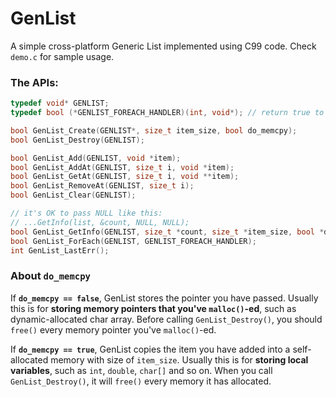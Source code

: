 # GenList
A simple cross-platform Generic List implemented using C99 code. Check `demo.c` for sample usage.

### The APIs:
```c
typedef void* GENLIST;
typedef bool (*GENLIST_FOREACH_HANDLER)(int, void*); // return true to 'break'

bool GenList_Create(GENLIST*, size_t item_size, bool do_memcpy);
bool GenList_Destroy(GENLIST);

bool GenList_Add(GENLIST, void *item);
bool GenList_AddAt(GENLIST, size_t i, void *item);
bool GenList_GetAt(GENLIST, size_t i, void **item);
bool GenList_RemoveAt(GENLIST, size_t i);
bool GenList_Clear(GENLIST);

// it's OK to pass NULL like this:
// ...GetInfo(list, &count, NULL, NULL);
bool GenList_GetInfo(GENLIST, size_t *count, size_t *item_size, bool *do_memcpy);
bool GenList_ForEach(GENLIST, GENLIST_FOREACH_HANDLER);
int GenList_LastErr();
```


### About `do_memcpy`

If **`do_memcpy == false`**, GenList stores the pointer you have passed. Usually this is for **storing memory pointers that you've `malloc()`-ed**, such as dynamic-allocated char array. Before calling `GenList_Destroy()`, you should `free()` every memory pointer you've `malloc()`-ed.

If **`do_memcpy == true`**, GenList copies the item you have added into a self-allocated memory with size of `item_size`. Usually this is for **storing local variables**, such as `int`, `double`, `char[]` and so on. When you call `GenList_Destroy()`, it will  `free()` every memory it has allocated.

